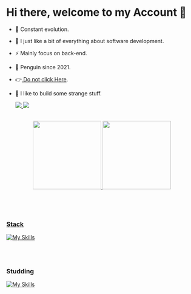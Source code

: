 # **Hi there, welcome to my Account** 🙌

- 💪 Constant evolution.
- 💙 I just like a bit of everything about software development.
- ⚡ Mainly focus on back-end.
- 🐧 Penguin since 2021.
- 👉<a href="https://caiocdj.github.io/PortifolioV2/"> Do not click Here</a>.
- 🤡 I like to build some strange stuff.


  <a href="https://www.linkedin.com/in/caio-corr%C3%AAa-4aa4731b2" target="_blank"><img src="https://img.shields.io/badge/-LinkedIn-%230077B5?style=for-the-badge&logo=linkedin&logoColor=white" target="_blank">
  </a>
  <a target="_blank" href="mailto:caiodjesus1@hotmail.com" title="caiodjesus1@hotmail.com">
  <img src="https://img.shields.io/badge/Microsoft_Outlook-0078D4?style=for-the-badge&logo=microsoft-outlook&logoColor=white" target="_blank">
  </a>  


<br>

<div align="center">
    <a href="https://github.com/CaioCDJ">
    <img height="180em" src="https://github-readme-stats.vercel.app/api?username=CaioCDJ&show_icons=true&theme=tokyonight&include_all_commits=true&count_private=true"/>
    <img height="180em" src="https://github-readme-stats.vercel.app/api/top-langs/?username=CaioCDJ&layout=compact&langs_count=7&theme=tokyonight"/>
</div>


#
  
<br/>
  
### Stack

[![My Skills](https://skillicons.dev/icons?i=cs,net,git,java,js,ts,html,css,php,express,react,nodejs)](https://skillicons.dev)

<br>

#

### Studding

[![My Skills](https://skillicons.dev/icons?i=flutter,spring,angular)](https://skillicons.dev)
